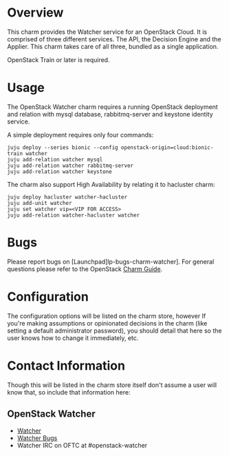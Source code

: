 # Overview

This charm provides the Watcher service for an OpenStack Cloud. It is comprised
of three different services. The API, the Decision Engine and the Applier. This
charm takes care of all three, bundled as a single application.

OpenStack Train or later is required.

# Usage

The OpenStack Watcher charm requires a running OpenStack deployment and relation
with mysql database, rabbitmq-server and keystone identity service.

A simple deployment requires only four commands:

    juju deploy --series bionic --config openstack-origin=cloud:bionic-train watcher
    juju add-relation watcher mysql
    juju add-relation watcher rabbitmq-server
    juju add-relation watcher keystone

The charm also support High Availability by relating it to hacluster charm:

    juju deploy hacluster watcher-hacluster
    juju add-unit watcher
    juju set watcher vip=<VIP FOR ACCESS>
    juju add-relation watcher-hacluster watcher

# Bugs

Please report bugs on [Launchpad]lp-bugs-charm-watcher].
For general questions please refer to the OpenStack [Charm Guide][cg].

# Configuration

The configuration options will be listed on the charm store, however If you're
making assumptions or opinionated decisions in the charm (like setting a default
administrator password), you should detail that here so the user knows how to
change it immediately, etc.

# Contact Information

Though this will be listed in the charm store itself don't assume a user will
know that, so include that information here:

## OpenStack Watcher

- [Watcher][wiki-watcher]
- [Watcher Bugs][lp-bugs-watcher]
- Watcher IRC on OFTC at #openstack-watcher

<!-- LINKS -->

[cg]: https://docs.openstack.org/charm-guide
[lp-bugs-charm-watcher]: https://bugs.launchpad.net/charm-watcher/+filebug
[lp-bugs-watcher]: https://launchpad.net/watcher
[wiki-watcher]: https://wiki.openstack.org/wiki/Watcher
